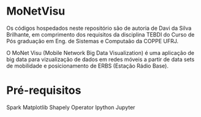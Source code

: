 # MoNetVisu
Os códigos hospedados neste repositório são de autoria de Davi da Silva Brilhante, em comprimento dos requisitos da disciplina 
TEBDI do Curso de Pós graduação em Eng. de Sistemas e Computaão da COPPE UFRJ.

O MoNet Visu (Mobile Network Big Data Visualization) é uma aplicação de big data para vizualização de dados em redes móveis a 
partir de data sets de mobilidade e posicionamento de ERBS (Estação Rádio Base).

# Pré-requisitos
Spark
Matplotlib
Shapely
Operator
Ipython
Jupyter
